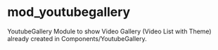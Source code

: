 # mod_youtubegallery
YoutubeGallery Module to show Video Gallery (Video List with Theme) already created in Components/YoutubeGallery.

